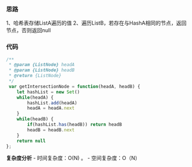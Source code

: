### 思路

1、哈希表存储ListA遍历的值
2、遍历ListB，若存在与HashA相同的节点，返回节点，否则返回null

### 代码

```js
/**
 * @param {ListNode} headA
 * @param {ListNode} headB
 * @return {ListNode}
 */
 var getIntersectionNode = function(headA, headB) {
    let hashList = new Set()
    while(headA) {
        hashList.add(headA)
        headA = headA.next
    }
    while(headB) {
        if(hashList.has(headB)) return headB
        headB = headB.next
    }
    return null
};
```

**复杂度分析** - 时间复杂度：O(N) 。 - 空间复杂度：O（N）
